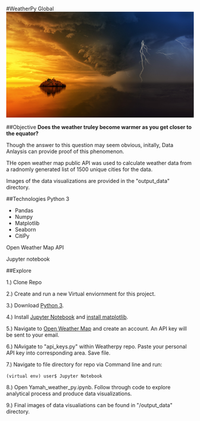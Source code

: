 #WeatherPy Global 
![clouds.jpg](img/clouds.jpg)

##Objective 
<b>Does the weather truley become warmer as you get closer to the equator?</b>

Though the answer to this question may seem obvious, initally, Data Anlaysis can provide proof of this phenomenon.  

THe open weather map public API was used to calculate weather data from a radnomly generated list of 1500 unique cities for the data. 

Images of the data visualizations are provided in the "output_data" directory. 

##Technologies 
Python 3

* Pandas 
* Numpy 
* Matplotlib  
* Seaborn
* CitiPy

Open Weather Map API

Jupyter notebook 

##Explore 

1.) Clone Repo 

2.) Create and run a new Virtual enviornment for this project.

3.) Download [Python 3](https://www.python.org/downloads/).

4.) Install [Jupyter Notebook](https://jupyter.readthedocs.io/en/latest/install.html) and [install matplotlib](https://matplotlib.org/users/installing.html). 

5.) Navigate to [Open Weather Map](https://openweathermap.org/api) and create an account. An API key will be sent to your email.

6.) NAvigate to "api_keys.py" within Weatherpy repo. Paste your personal API key into corresponding area. Save file. 

7.) Navigate to file directory for repo via Command line and run: 
		
	(virtual env) user$	Jupyter Notebook 

8.) Open Yamah_weather_py.ipynb. Follow through code to explore analytical process and produce data visualizations. 
	
9.) Final images of data visualiations can be found in "/output_data" directory. 